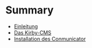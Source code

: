 # Summary

* [Einleitung](README.md)
* [Das Kirby-CMS](chapter/kirby-cms.md)
* [Installation des Conmunicator](install_conmunicator.md)

